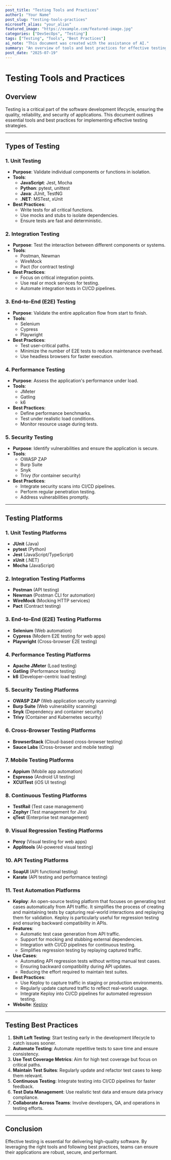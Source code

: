 ```yaml
---
post_title: "Testing Tools and Practices"
author1: "Your Name"
post_slug: "testing-tools-practices"
microsoft_alias: "your_alias"
featured_image: "https://example.com/featured-image.jpg"
categories: ["DevSecOps", "Testing"]
tags: ["Testing", "Tools", "Best Practices"]
ai_note: "This document was created with the assistance of AI."
summary: "An overview of tools and best practices for effective testing in software development."
post_date: "2025-07-19"
---
```

# Testing Tools and Practices

## Overview

Testing is a critical part of the software development lifecycle, ensuring the quality, reliability, and security of applications. This document outlines essential tools and best practices for implementing effective testing strategies.

---

## Types of Testing

### 1. Unit Testing

- **Purpose**: Validate individual components or functions in isolation.
- **Tools**:
  - **JavaScript**: Jest, Mocha
  - **Python**: pytest, unittest
  - **Java**: JUnit, TestNG
  - **.NET**: MSTest, xUnit
- **Best Practices**:
  - Write tests for all critical functions.
  - Use mocks and stubs to isolate dependencies.
  - Ensure tests are fast and deterministic.

### 2. Integration Testing

- **Purpose**: Test the interaction between different components or systems.
- **Tools**:
  - Postman, Newman
  - WireMock
  - Pact (for contract testing)
- **Best Practices**:
  - Focus on critical integration points.
  - Use real or mock services for testing.
  - Automate integration tests in CI/CD pipelines.

### 3. End-to-End (E2E) Testing

- **Purpose**: Validate the entire application flow from start to finish.
- **Tools**:
  - Selenium
  - Cypress
  - Playwright
- **Best Practices**:
  - Test user-critical paths.
  - Minimize the number of E2E tests to reduce maintenance overhead.
  - Use headless browsers for faster execution.

### 4. Performance Testing

- **Purpose**: Assess the application's performance under load.
- **Tools**:
  - JMeter
  - Gatling
  - k6
- **Best Practices**:
  - Define performance benchmarks.
  - Test under realistic load conditions.
  - Monitor resource usage during tests.

### 5. Security Testing

- **Purpose**: Identify vulnerabilities and ensure the application is secure.
- **Tools**:
  - OWASP ZAP
  - Burp Suite
  - Snyk
  - Trivy (for container security)
- **Best Practices**:
  - Integrate security scans into CI/CD pipelines.
  - Perform regular penetration testing.
  - Address vulnerabilities promptly.

---

## Testing Platforms

### 1. Unit Testing Platforms

- **JUnit** (Java)
- **pytest** (Python)
- **Jest** (JavaScript/TypeScript)
- **xUnit** (.NET)
- **Mocha** (JavaScript)

### 2. Integration Testing Platforms

- **Postman** (API testing)
- **Newman** (Postman CLI for automation)
- **WireMock** (Mocking HTTP services)
- **Pact** (Contract testing)

### 3. End-to-End (E2E) Testing Platforms

- **Selenium** (Web automation)
- **Cypress** (Modern E2E testing for web apps)
- **Playwright** (Cross-browser E2E testing)

### 4. Performance Testing Platforms

- **Apache JMeter** (Load testing)
- **Gatling** (Performance testing)
- **k6** (Developer-centric load testing)

### 5. Security Testing Platforms

- **OWASP ZAP** (Web application security scanning)
- **Burp Suite** (Web vulnerability scanning)
- **Snyk** (Dependency and container security)
- **Trivy** (Container and Kubernetes security)

### 6. Cross-Browser Testing Platforms

- **BrowserStack** (Cloud-based cross-browser testing)
- **Sauce Labs** (Cross-browser and mobile testing)

### 7. Mobile Testing Platforms

- **Appium** (Mobile app automation)
- **Espresso** (Android UI testing)
- **XCUITest** (iOS UI testing)

### 8. Continuous Testing Platforms

- **TestRail** (Test case management)
- **Zephyr** (Test management for Jira)
- **qTest** (Enterprise test management)

### 9. Visual Regression Testing Platforms

- **Percy** (Visual testing for web apps)
- **Applitools** (AI-powered visual testing)

### 10. API Testing Platforms

- **SoapUI** (API functional testing)
- **Karate** (API testing and performance testing)

### 11. Test Automation Platforms

- **Keploy**: An open-source testing platform that focuses on generating test cases automatically from API traffic. It simplifies the process of creating and maintaining tests by capturing real-world interactions and replaying them for validation. Keploy is particularly useful for regression testing and ensuring backward compatibility in APIs.
- **Features**:
  - Automatic test case generation from API traffic.
  - Support for mocking and stubbing external dependencies.
  - Integration with CI/CD pipelines for continuous testing.
  - Simplifies regression testing by replaying captured traffic.
- **Use Cases**:
  - Automating API regression tests without writing manual test cases.
  - Ensuring backward compatibility during API updates.
  - Reducing the effort required to maintain test suites.
- **Best Practices**:
  - Use Keploy to capture traffic in staging or production environments.
  - Regularly update captured traffic to reflect real-world usage.
  - Integrate Keploy into CI/CD pipelines for automated regression testing.
- **Website**: [Keploy](https://keploy.io)

---

## Testing Best Practices

1. **Shift Left Testing**: Start testing early in the development lifecycle to catch issues sooner.
2. **Automate Testing**: Automate repetitive tests to save time and ensure consistency.
3. **Use Test Coverage Metrics**: Aim for high test coverage but focus on critical paths.
4. **Maintain Test Suites**: Regularly update and refactor test cases to keep them relevant.
5. **Continuous Testing**: Integrate testing into CI/CD pipelines for faster feedback.
6. **Test Data Management**: Use realistic test data and ensure data privacy compliance.
7. **Collaborate Across Teams**: Involve developers, QA, and operations in testing efforts.

---

## Conclusion

Effective testing is essential for delivering high-quality software. By leveraging the right tools and following best practices, teams can ensure their applications are robust, secure, and performant.
